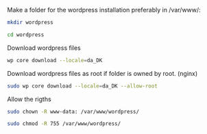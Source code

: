 Make a folder for the wordpress installation preferably in /var/www/:
```sh
mkdir wordpress

cd wordpress
```

Download wordpress files
```sh
wp core download --locale=da_DK
```

Download wordpress files as root if folder is owned by root. (nginx)
```sh
sudo wp core download --locale=da_DK --allow-root
```

Allow the rigths
```sh
sudo chown -R www-data: /var/www/wordpress/
```
```sh
sudo chmod -R 755 /var/www/wordpress/
```